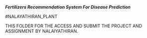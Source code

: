 ***Fertilizers Recommendation System For Disease Prediction***

#NALAYATHIRAN_PLANT

THIS FOLDER FOR THE ACCESS AND SUBMIT THE PROJECT AND ASSIGNMENT BY NALAIYATHIRAN.
